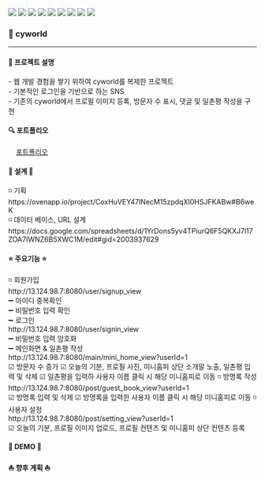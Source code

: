 <div class="d-flex">
  <img src="https://img.shields.io/badge/Java-007396?style=flat-square&logo=Java&logoColor=white"/>
  <img src="https://img.shields.io/badge/HTML5-E34F26?style=flat-square&logo=HTML5&logoColor=white"/>
  <img src="https://img.shields.io/badge/Jquery-0769AD?style=flat-square&logo=Jquery&logoColor=white"/>
  <img src="https://img.shields.io/badge/JavaScript-F7DF1E?style=flat-square&logo=JavaScript&logoColor=white"/>
  <img src="https://img.shields.io/badge/CSS3-1572B6?style=flat-square&logo=CSS3&logoColor=white"/>
  <img src="https://img.shields.io/badge/Spring-6DB33F?style=flat-square&logo=Spring&logoColor=white"/>
  <img src="https://img.shields.io/badge/Mysql-4479A1?style=flat-square&logo=Mysql&logoColor=white"/>
  <img src="https://img.shields.io/badge/AWS-232F3E?style=flat-square&logo=AWS&logoColor=white"/>
  <img src="https://img.shields.io/badge/Eclipse-2C2255?style=flat-square&logo=Eclipse&logoColor=white"/>
</div>

<h3>🌈 cyworld </h3>
<hr>
<h4> 📢 프로젝트 설명 </h4>  
- 웹 개발 경험을 쌓기 위하여 cyworld를 복제한 프로젝트<br>
- 기본적인 로그인을 기반으로 하는 SNS <br>
- 기존의 cyworld에서 프로필 이미지 등록, 방문자 수 표시, 댓글 및 일촌평 작성을 구현
<br>
<h4>🔍 포트폴리오 </h4>
&nbsp;&nbsp;&nbsp;&nbsp;<a href="#">포트폴리오</a>
<br>

<h4> 🔨 설계 🔨 </h4>
◽ 기획 <br>
https://ovenapp.io/project/CoxHuVEY47lNecM15zpdqXI0HSJFKABw#B6weK <br>
◽ 데이터 베이스, URL 설계 <br>
https://docs.google.com/spreadsheets/d/1YrDons5yv4TPiurQ6F5QKXJ7l17ZOA7IWNZ6B5XWC1M/edit#gid=2003937629
<br>
<h4> ⭐ 주요기능 ⭐ </h4>
◽ 회원가입 <br>
http://13.124.98.7:8080/user/signup_view <br>
➖ 아이디 중복확인 <br>
➖ 비밀번호 입력 확인 <br>
➖ 로그인 <br> 
http://13.124.98.7:8080/user/signin_view <br>
➖ 비밀번호 입력 암호화 <br>
➖ 메인화면 & 일촌평 작성 <br>
http://13.124.98.7:8080/main/mini_home_view?userId=1 <br>
☑ 방문자 수 증가
☑ 오늘의 기분, 프로필 사진, 미니홈피 상단 소개말 노출, 일촌평 입력 및 삭제
☑ 일촌평을 입력하 사용자 이름 클릭 시 해당 미니홈피로 이동
◽ 방명록 작성 <br>
http://13.124.98.7:8080/post/guest_book_view?userId=1 <br>
☑ 방명록 입력 및 삭제
☑ 방명록을 입력한 사용자 이름 클릭 시 해당 미니홈피로 이동
◽ 사용자 설정 <br>
http://13.124.98.7:8080/post/setting_view?userId=1 <br>
☑ 오늘의 기분, 프로필 이미지 업로드, 프로필 컨텐츠 및 미니홈피 상단 컨텐츠 등록

<h4> 👾 DEMO 👾 </h4>

  
  
<h4> ⛵ 향후 계획 ⛵</h4>
  
  
  

